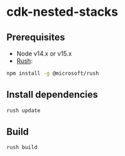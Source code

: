 # cdk-nested-stacks

## Prerequisites

- Node v14.x or v15.x
- [Rush](https://rushjs.io/):

```sh
npm install -g @microsoft/rush
```

## Install dependencies

```sh
rush update
```

## Build

```sh
rush build
```
